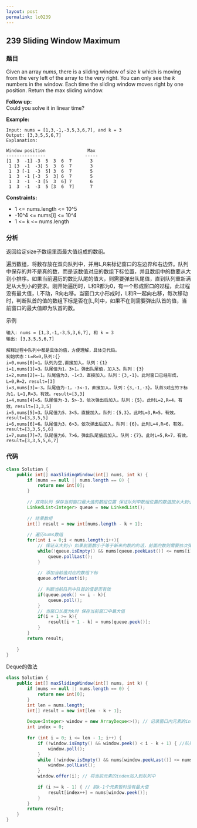 ```yaml
---
layout: post
permalink: lc0239
---
```


## 239 Sliding Window Maximum

### 题目

Given an array _nums_, there is a sliding window of size _k_ which is moving from the very left of the array to the very right. You can only see the _k_ numbers in the window. Each time the sliding window moves right by one position. Return the max sliding window.

**Follow up:**  
Could you solve it in linear time?

**Example:**

```text
Input: nums = [1,3,-1,-3,5,3,6,7], and k = 3
Output: [3,3,5,5,6,7] 
Explanation: 

Window position                Max
---------------               -----
[1  3  -1] -3  5  3  6  7       3
 1 [3  -1  -3] 5  3  6  7       3
 1  3 [-1  -3  5] 3  6  7       5
 1  3  -1 [-3  5  3] 6  7       5
 1  3  -1  -3 [5  3  6] 7       6
 1  3  -1  -3  5 [3  6  7]      7
```

**Constraints:**

* 1 <= nums.length <= 10^5
* -10^4 <= nums[i] <= 10^4
* 1 <= k <= nums.length

### 分析

返回给定size子数组里面最大值组成的数组。

遍历数组，将数存放在双向队列中，并用L,R来标记窗口的左边界和右边界。队列中保存的并不是真的数，而是该数值对应的数组下标位置，并且数组中的数要从大到小排序。如果当前遍历的数比队尾的值大，则需要弹出队尾值，直到队列重新满足从大到小的要求。刚开始遍历时，L和R都为0，有一个形成窗口的过程，此过程没有最大值，L不动，R向右移。当窗口大小形成时，L和R一起向右移，每次移动时，判断队首的值的数组下标是否在\[L,R\]中，如果不在则需要弹出队首的值，当前窗口的最大值即为队首的数。

示例

```text
输入: nums = [1,3,-1,-3,5,3,6,7], 和 k = 3
输出: [3,3,5,5,6,7]

解释过程中队列中都是具体的值，方便理解，具体见代码。
初始状态：L=R=0,队列:{}
i=0,nums[0]=1。队列为空,直接加入。队列：{1}
i=1,nums[1]=3。队尾值为1，3>1，弹出队尾值，加入3。队列：{3}
i=2,nums[2]=-1。队尾值为3，-1<3，直接加入。队列：{3,-1}。此时窗口已经形成，L=0,R=2，result=[3]
i=3,nums[3]=-3。队尾值为-1，-3<-1，直接加入。队列：{3,-1,-3}。队首3对应的下标为1，L=1,R=3，有效。result=[3,3]
i=4,nums[4]=5。队尾值为-3，5>-3，依次弹出后加入。队列：{5}。此时L=2,R=4，有效。result=[3,3,5]
i=5,nums[5]=3。队尾值为5，3<5，直接加入。队列：{5,3}。此时L=3,R=5，有效。result=[3,3,5,5]
i=6,nums[6]=6。队尾值为3，6>3，依次弹出后加入。队列：{6}。此时L=4,R=6，有效。result=[3,3,5,5,6]
i=7,nums[7]=7。队尾值为6，7>6，弹出队尾值后加入。队列：{7}。此时L=5,R=7，有效。result=[3,3,5,5,6,7]

```

### 代码

```java
class Solution {
    public int[] maxSlidingWindow(int[] nums, int k) {
        if (nums == null || nums.length == 0) {
            return new int[0];
        }
        
        // 双向队列 保存当前窗口最大值的数组位置 保证队列中数组位置的数值按从大到小排序
        LinkedList<Integer> queue = new LinkedList();
        
        // 结果数组
        int[] result = new int[nums.length - k + 1];
        
        // 遍历nums数组
        for(int i = 0;i < nums.length;i++){
            // 保证从大到小 如果前面数小于等于新来的数的的话，前面的数则需要依次弹出，直至满足要求
            while(!queue.isEmpty() && nums[queue.peekLast()] <= nums[i]){
                queue.pollLast();
            }
            
            // 添加当前值对应的数组下标
            queue.offerLast(i);
            
            // 判断当前队列中队首的值是否有效
            if(queue.peek() <= i - k){
                queue.poll();   
            } 
            // 当窗口长度为k时 保存当前窗口中最大值
            if(i + 1 >= k){
                result[i + 1 - k] = nums[queue.peek()];
            }
        }
        return result;
        
    }
}
```

Deque的做法

```java
class Solution {
    public int[] maxSlidingWindow(int[] nums, int k) {
        if (nums == null || nums.length == 0) {
            return new int[0];
        }
        int len = nums.length;
        int[] result = new int[len - k + 1];
        
        Deque<Integer> window = new ArrayDeque<>(); // 记录窗口内元素的indices，也可以linklist
        int index = 0;
        
        for (int i = 0; i <= len - 1; i++) {
            if (!window.isEmpty() && window.peek() < i - k + 1) { //队列头顶元素的index在过了做窗口后需要删除
                window.poll();
            }
            while (!window.isEmpty() && nums[window.peekLast()] <= nums[i]) { //队列中比新进来元素小的元素用不到
                window.pollLast();
            }
            window.offer(i); // 将当前元素的index加入到队列中
            
            if (i >= k - 1) { // 前k-1个元素暂时没有最大值
                result[index++] = nums[window.peek()];
            }            
        }
        return result;
    }
}
```
